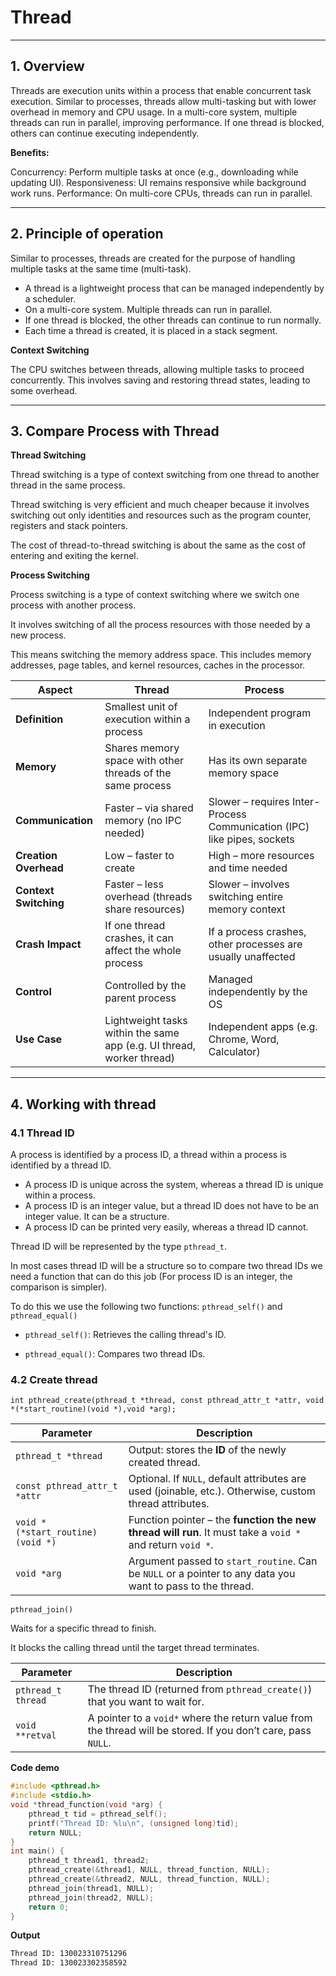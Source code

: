 # Thread
---
## 1. Overview 

Threads are execution units within a process that enable concurrent task execution. Similar to processes, threads allow multi-tasking but with lower overhead in memory and CPU usage. In a multi-core system, multiple threads can run in parallel, improving performance. If one thread is blocked, others can continue executing independently.


**Benefits:**

Concurrency: Perform multiple tasks at once (e.g., downloading while updating UI).
Responsiveness: UI remains responsive while background work runs.
Performance: On multi-core CPUs, threads can run in parallel.

--- 

## 2. Principle of operation

Similar to processes, threads are created for the purpose of handling multiple tasks at the same time (multi-task).

- A thread is a lightweight process that can be managed independently by a scheduler.
- On a multi-core system. Multiple threads can run in parallel.
- If one thread is blocked, the other threads can continue to run normally.
- Each time a thread is created, it is placed in a stack segment.

**Context Switching** 

The CPU switches between threads, allowing multiple tasks to proceed concurrently. This involves saving and restoring thread states, leading to some overhead.

---

## 3. Compare Process with Thread

**Thread Switching**

Thread switching is a type of context switching from one thread to another thread in the same process.

Thread switching is very efficient and much cheaper because it involves switching out only identities and resources such as the program counter, registers and stack pointers. 

The cost of thread-to-thread switching is about the same as the cost of entering and exiting the kernel.

**Process Switching**

Process switching is a type of context switching where we switch one process with another process. 

 It involves switching of all the process resources with those needed by a new process. 
 
This means switching the memory address space. This includes memory addresses, page tables, and kernel resources, caches in the processor. 

| **Aspect**            | **Thread**                                                            | **Process**                                                             |
| --------------------- | --------------------------------------------------------------------- | ----------------------------------------------------------------------- |
| **Definition**        | Smallest unit of execution within a process                           | Independent program in execution                                        |
| **Memory**            | Shares memory space with other threads of the same process            | Has its own separate memory space                                       |
| **Communication**     | Faster – via shared memory (no IPC needed)                            | Slower – requires Inter-Process Communication (IPC) like pipes, sockets |
| **Creation Overhead** | Low – faster to create                                                | High – more resources and time needed                                   |
| **Context Switching** | Faster – less overhead (threads share resources)                      | Slower – involves switching entire memory context                       |
| **Crash Impact**      | If one thread crashes, it can affect the whole process                | If a process crashes, other processes are usually unaffected            |
| **Control**           | Controlled by the parent process                                      | Managed independently by the OS                                         |
| **Use Case**          | Lightweight tasks within the same app (e.g. UI thread, worker thread) | Independent apps (e.g. Chrome, Word, Calculator)                        |

---

## 4. Working with thread

### 4.1 Thread ID

A process is identified by a process ID, a thread within a process is identified by a thread ID. 

- A process ID is unique across the system, whereas a thread ID is unique within a process. 
- A process ID is an integer value, but a thread ID does not have to be an integer value. It can be a structure. 
- A process ID can be printed very easily, whereas a thread ID cannot.

Thread ID will be represented by the type `pthread_t`. 

In most cases thread ID will be a structure so to compare two thread IDs we need a function that can do this job (For process ID is an integer, the comparison is simpler). 

To do this we use the following two functions: `pthread_self()` and `pthread_equal()`

- `pthread_self()`: Retrieves the calling thread's ID.
  
- `pthread_equal()`: Compares two thread IDs.

### 4.2 Create thread 

`int pthread_create(pthread_t *thread, const pthread_attr_t *attr, void *(*start_routine)(void *),void *arg);`

| **Parameter**                    | **Description**                                                                                            |
| -------------------------------- | ---------------------------------------------------------------------------------------------------------- |
| `pthread_t *thread`              | Output: stores the **ID** of the newly created thread.                                                     |
| `const pthread_attr_t *attr`     | Optional. If `NULL`, default attributes are used (joinable, etc.). Otherwise, custom thread attributes.    |
| `void *(*start_routine)(void *)` | Function pointer – the **function the new thread will run**. It must take a `void *` and return `void *`.  |
| `void *arg`                      | Argument passed to `start_routine`. Can be `NULL` or a pointer to any data you want to pass to the thread. |


`pthread_join()` 

Waits for a specific thread to finish.

It blocks the calling thread until the target thread terminates.

| Parameter          | Description                                                                                                   |
| ------------------ | ------------------------------------------------------------------------------------------------------------- |
| `pthread_t thread` | The thread ID (returned from `pthread_create()`) that you want to wait for.                                   |
| `void **retval`    | A pointer to a `void*` where the return value from the thread will be stored. If you don’t care, pass `NULL`. |

**Code demo**

```c
#include <pthread.h>
#include <stdio.h>
void *thread_function(void *arg) {
    pthread_t tid = pthread_self();
    printf("Thread ID: %lu\n", (unsigned long)tid);
    return NULL;
}
int main() {
    pthread_t thread1, thread2;
    pthread_create(&thread1, NULL, thread_function, NULL);
    pthread_create(&thread2, NULL, thread_function, NULL);
    pthread_join(thread1, NULL);
    pthread_join(thread2, NULL);
    return 0;
}
```

**Output**

```sh
Thread ID: 130023310751296
Thread ID: 130023302358592
```




  
